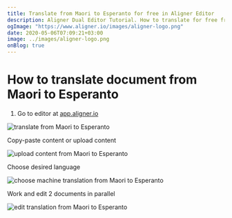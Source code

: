 ```yaml
---
title: Translate from Maori to Esperanto for free in Aligner Editor
description: Aligner Dual Editor Tutorial. How to translate for free from Maori to Esperanto. Aligner is multilingual document management platform. 
ogImage: "https://www.aligner.io/images/aligner-logo.png"
date: 2020-05-06T07:09:21+03:00
image: ../images/aligner-logo.png
onBlog: true
---
```


# How to translate document from Maori to Esperanto

1. Go to editor at [app.aligner.io](https://app.aligner.io "Aligner App web page")

![translate from Maori to Esperanto](../aligner-blank-editor.png "translate from Maori to Esperanto")

Copy-paste content or upload content

![upload content from Maori to Esperanto](../aligner-uploaded-document.png "upload content from Maori to Esperanto")

Choose desired language

![choose machine translation from Maori to Esperanto](../aligner-language-dropdown.png "choose machine translation from Maori to Esperanto")

Work and edit 2 documents in parallel

![edit translation from Maori to Esperanto](../aligner-double-sitded-editor.png "edit translation from Maori to Esperanto")

